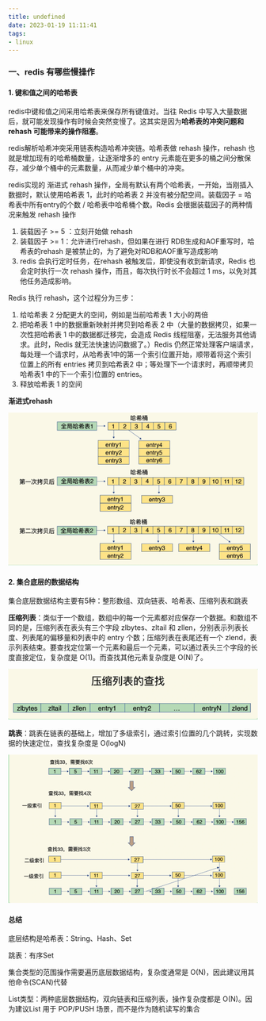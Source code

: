 ```yaml
---
title: undefined
date: 2023-01-19 11:11:41
tags:
- linux
---
```


### 一、redis 有哪些慢操作

#### 1. 键和值之间的哈希表

redis中键和值之间采用哈希表来保存所有键值对。当往 Redis 中写入大量数据后，就可能发现操作有时候会突然变慢了。这其实是因为**哈希表的冲突问题和 rehash 可能带来的操作阻塞**。

redis解析哈希冲突采用链表构造哈希冲突链。哈希表做 rehash 操作，rehash 也就是增加现有的哈希桶数量，让逐渐增多的 entry 元素能在更多的桶之间分散保存，减少单个桶中的元素数量，从而减少单个桶中的冲突。

redis实现的 渐进式 rehash 操作，全局有默认有两个哈希表，一开始，当刚插入数据时，默认使用哈希表 1，此时的哈希表 2 并没有被分配空间。装载因子 = 哈希表中所有entry的个数 / 哈希表中哈希桶个数。Redis 会根据装载因子的两种情况来触发 rehash 操作

1. 装载因子 >= 5 ：立刻开始做 rehash
2. 装载因子 >= 1：允许进行rehash，但如果在进行 RDB生成和AOF重写时，哈希表的rehash 是被禁止的，为了避免对RDB和AOF重写造成影响
3. redis 会执行定时任务，在rehash 被触发后，即使没有收到新请求，Redis 也会定时执行一次 rehash 操作，而且，每次执行时长不会超过 1 ms，以免对其他任务造成影响。

Redis 执行 rehash，这个过程分为三步：

1. 给哈希表 2 分配更大的空间，例如是当前哈希表 1 大小的两倍
2. 把哈希表 1 中的数据重新映射并拷贝到哈希表 2 中（大量的数据拷贝，如果一次性把哈希表 1 中的数据都迁移完，会造成 Redis 线程阻塞，无法服务其他请求。此时，Redis 就无法快速访问数据了。）Redis 仍然正常处理客户端请求，每处理一个请求时，从哈希表1中的第一个索引位置开始，顺带着将这个索引位置上的所有 entries 拷贝到哈希表2 中；等处理下一个请求时，再顺带拷贝哈希表1 中的下一个索引位置的 entries。
3. 释放哈希表 1 的空间

**渐进式rehash**

![](./image/渐进式rehash.png)

#### 2. 集合底层的数据结构

集合底层数据结构主要有5种：整形数组、双向链表、哈希表、压缩列表和跳表

**压缩列表**：类似于一个数组，数组中的每一个元素都对应保存一个数据。和数组不同的是，压缩列表在表头有三个字段 zlbytes、zltail 和 zllen，分别表示列表长度、列表尾的偏移量和列表中的 entry 个数；压缩列表在表尾还有一个 zlend，表示列表结束。要查找定位第一个元素和最后一个元素，可以通过表头三个字段的长度直接定位，复杂度是 O(1)。而查找其他元素复杂度是 O(N)了。

![](./image/压缩列表.png)

**跳表**：跳表在链表的基础上，增加了多级索引，通过索引位置的几个跳转，实现数据的快速定位，查找复杂度是 O(logN) 

![](./image/跳表.png)

#### 总结

底层结构是哈希表：String、Hash、Set

跳表：有序Set

集合类型的范围操作需要遍历底层数据结构，复杂度通常是 O(N)，因此建议用其他命令(SCAN)代替

List类型：两种底层数据结构，双向链表和压缩列表，操作复杂度都是 O(N)。因为建议List 用于 POP/PUSH 场景，而不是作为随机读写的集合

